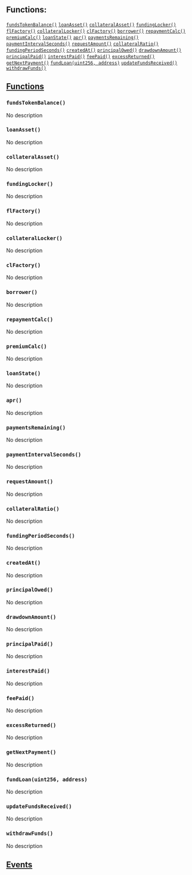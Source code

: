 

## Functions:
[`fundsTokenBalance()`](#ILoan-fundsTokenBalance--)
[`loanAsset()`](#ILoan-loanAsset--)
[`collateralAsset()`](#ILoan-collateralAsset--)
[`fundingLocker()`](#ILoan-fundingLocker--)
[`flFactory()`](#ILoan-flFactory--)
[`collateralLocker()`](#ILoan-collateralLocker--)
[`clFactory()`](#ILoan-clFactory--)
[`borrower()`](#ILoan-borrower--)
[`repaymentCalc()`](#ILoan-repaymentCalc--)
[`premiumCalc()`](#ILoan-premiumCalc--)
[`loanState()`](#ILoan-loanState--)
[`apr()`](#ILoan-apr--)
[`paymentsRemaining()`](#ILoan-paymentsRemaining--)
[`paymentIntervalSeconds()`](#ILoan-paymentIntervalSeconds--)
[`requestAmount()`](#ILoan-requestAmount--)
[`collateralRatio()`](#ILoan-collateralRatio--)
[`fundingPeriodSeconds()`](#ILoan-fundingPeriodSeconds--)
[`createdAt()`](#ILoan-createdAt--)
[`principalOwed()`](#ILoan-principalOwed--)
[`drawdownAmount()`](#ILoan-drawdownAmount--)
[`principalPaid()`](#ILoan-principalPaid--)
[`interestPaid()`](#ILoan-interestPaid--)
[`feePaid()`](#ILoan-feePaid--)
[`excessReturned()`](#ILoan-excessReturned--)
[`getNextPayment()`](#ILoan-getNextPayment--)
[`fundLoan(uint256, address)`](#ILoan-fundLoan-uint256-address-)
[`updateFundsReceived()`](#ILoan-updateFundsReceived--)
[`withdrawFunds()`](#ILoan-withdrawFunds--)


## <u>Functions</u>

### `fundsTokenBalance()`
No description

### `loanAsset()`
No description

### `collateralAsset()`
No description

### `fundingLocker()`
No description

### `flFactory()`
No description

### `collateralLocker()`
No description

### `clFactory()`
No description

### `borrower()`
No description

### `repaymentCalc()`
No description

### `premiumCalc()`
No description

### `loanState()`
No description

### `apr()`
No description

### `paymentsRemaining()`
No description

### `paymentIntervalSeconds()`
No description

### `requestAmount()`
No description

### `collateralRatio()`
No description

### `fundingPeriodSeconds()`
No description

### `createdAt()`
No description

### `principalOwed()`
No description

### `drawdownAmount()`
No description

### `principalPaid()`
No description

### `interestPaid()`
No description

### `feePaid()`
No description

### `excessReturned()`
No description

### `getNextPayment()`
No description

### `fundLoan(uint256, address)`
No description

### `updateFundsReceived()`
No description

### `withdrawFunds()`
No description

## <u>Events</u>
